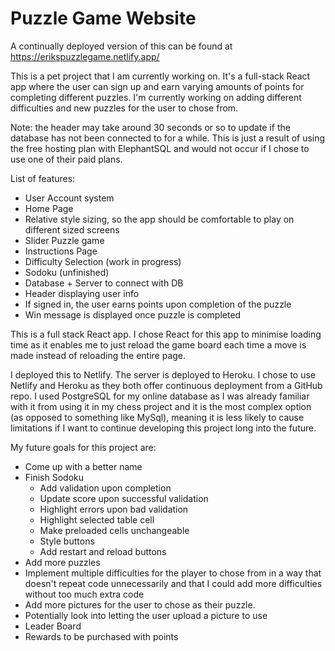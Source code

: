 # Puzzle Game Website
A continually deployed version of this can be found at https://erikspuzzlegame.netlify.app/

This is a pet project that I am currently working on. It's a full-stack React app where the user can sign up and earn varying amounts of points for completing different puzzles. I'm currently working on adding different difficulties and new puzzles for the user to chose from.

Note: the header may take around 30 seconds or so to update if the database has not been connected to for a while. This is just a result of using the free hosting plan with ElephantSQL and would not occur if I chose to use one of their paid plans.

List of features:
- User Account system
- Home Page
- Relative style sizing, so the app should be comfortable to play on different sized screens
- Slider Puzzle game
- Instructions Page
- Difficulty Selection (work in progress)
- Sodoku (unfinished)
- Database + Server to connect with DB
- Header displaying user info
- If signed in, the user earns points upon completion of the puzzle
- Win message is displayed once puzzle is completed

This is a full stack React app. I chose React for this app to minimise loading time as it enables me to just reload the game board each time a move is made instead of reloading the entire page.

I deployed this to Netlify. The server is deployed to Heroku. I chose to use Netlify and Heroku as they both offer continuous deployment from a GitHub repo. I used PostgreSQL for my online database as I was already familiar with it from using it in my chess project and it is the most complex option (as opposed to something like MySql), meaning it is less likely to cause limitations if I want to continue developing this project long into the future.

My future goals for this project are:
- Come up with a better name
- Finish Sodoku
  - Add validation upon completion
  - Update score upon successful validation
  - Highlight errors upon bad validation
  - Highlight selected table cell
  - Make preloaded cells unchangeable
  - Style buttons
  - Add restart and reload buttons
- Add more puzzles
- Implement multiple difficulties for the player to chose from in a way that doesn't repeat code unnecessarily and that I could add more difficulties without too much extra code
- Add more pictures for the user to chose as their puzzle.
- Potentially look into letting the user upload a picture to use
- Leader Board
- Rewards to be purchased with points

